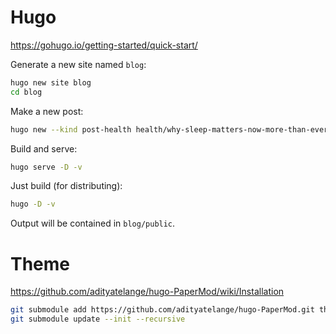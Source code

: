 # Hugo

https://gohugo.io/getting-started/quick-start/

Generate a new site named `blog`:

```bash
hugo new site blog
cd blog
```

Make a new post:

```bash
hugo new --kind post-health health/why-sleep-matters-now-more-than-ever.md
```

Build and serve:

```bash
hugo serve -D -v
```

Just build (for distributing):

```bash
hugo -D -v
```

Output will be contained in `blog/public`.

# Theme

https://github.com/adityatelange/hugo-PaperMod/wiki/Installation

```bash
git submodule add https://github.com/adityatelange/hugo-PaperMod.git themes/PaperMod --depth=1
git submodule update --init --recursive
```

